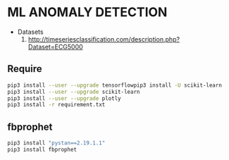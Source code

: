 # ML ANOMALY DETECTION

* Datasets
    1. http://timeseriesclassification.com/description.php?Dataset=ECG5000

## Require

```bash
pip3 install --user --upgrade tensorflowpip3 install -U scikit-learn
pip3 install --user --upgrade scikit-learn
pip3 install --user --upgrade plotly
pip3 install -r requirement.txt
```

## fbprophet

```bash
pip3 install "pystan==2.19.1.1"
pip3 install fbprophet
```